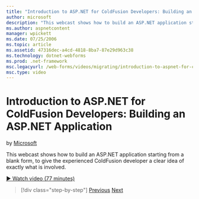 ```yaml
---
title: "Introduction to ASP.NET for ColdFusion Developers: Building an ASP.NET Application | Microsoft Docs"
author: microsoft
description: "This webcast shows how to build an ASP.NET application starting from a blank form, to give the experienced ColdFusion developer a clear idea of exactly what..."
ms.author: aspnetcontent
manager: wpickett
ms.date: 07/25/2006
ms.topic: article
ms.assetid: 47316dec-a4cd-4818-8ba7-87e29d963c38
ms.technology: dotnet-webforms
ms.prod: .net-framework
msc.legacyurl: /web-forms/videos/migrating/introduction-to-aspnet-for-coldfusion-developers-building-an-aspnet-application
msc.type: video
---
```

Introduction to ASP.NET for ColdFusion Developers: Building an ASP.NET Application
====================
by [Microsoft](https://github.com/microsoft)

This webcast shows how to build an ASP.NET application starting from a blank form, to give the experienced ColdFusion developer a clear idea of exactly what is involved.

[&#9654; Watch video (77 minutes)](https://channel9.msdn.com/Blogs/ASP-NET-Site-Videos/introduction-to-aspnet-for-coldfusion-developers-building-an-aspnet-application)

>[!div class="step-by-step"]
[Previous](intro-to-aspnet-for-coldfusion-developers-adding-aspnet-to-your-repertoire.md)
[Next](interop-between-php-and-the-windows-platform.md)